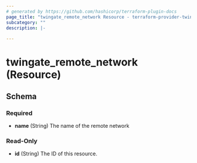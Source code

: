 ```yaml
---
# generated by https://github.com/hashicorp/terraform-plugin-docs
page_title: "twingate_remote_network Resource - terraform-provider-twingate"
subcategory: ""
description: |-
  
---
```


# twingate_remote_network (Resource)





<!-- schema generated by tfplugindocs -->
## Schema

### Required

- **name** (String) The name of the remote network

### Read-Only

- **id** (String) The ID of this resource.


